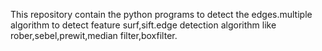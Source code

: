 This repository contain the python programs to detect the edges.multiple algorithm  to detect feature surf,sift.edge detection algorithm like 
rober,sebel,prewit,median filter,boxfilter.
